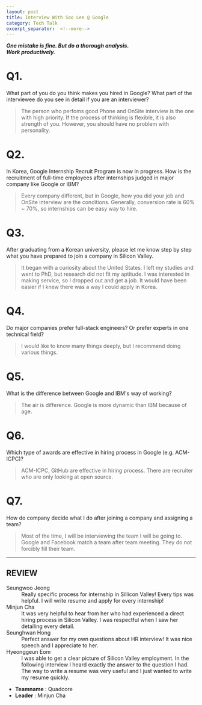 ```yaml
---
layout: post
title: Interview With Soo Lee @ Google
category: Tech Talk
excerpt_separator:  <!--more-->
---
```


***One mistake is fine. But do a thorough analysis.***   
***Work productively.***    

# Q1.

What part of you do you think makes you hired in Google? What part of the interviewee do you see in detail if you are an interviewer?

> The person who perfoms good Phone and OnSite interview is the one with high priority. If the process of thinking is flexible, it is also strength of you. However, you should have no problem with personality.

# Q2.

In Korea, Google Internship Recruit Program is now in progress. How is the recruitment of full-time employees after internships judged in major company like Google or IBM?

> Every company different, but in Google, how you did your job and OnSite interview are the conditions.
Generally, conversion rate is 60% ~ 70%, so internships can be easy way to hire.

# Q3.

After graduating from a Korean university, please let me know step by step what you have prepared to join a company in Silicon Valley. 

> It began with a curiosity about the United States. I left my studies and went to PhD, but research did not fit my aptitude. I was interested in making service, so I dropped out and get a job. It would have been easier if I knew there was a way I could apply in Korea.

# Q4.

Do major companies prefer full-stack engineers? Or prefer experts in one technical field?

> I would like to know many things deeply, but I recommend doing various things.


# Q5.

What is the difference between Google and IBM's way of working?

> The air is difference.
Google is more dynamic than IBM because of age.

# Q6.

Which type of awards are effective in hiring process in Google (e.g. ACM-ICPC)?

> ACM-ICPC, GitHub are effective in hiring process. There are recruiter who are only looking at open source.

# Q7.

How do company decide what I do after joining a company and assigning a team?

> Most of the time, I will be interviewing the team I will be going to.
Google and Facebook match a team after team meeting. They do not forcibly fill their team.

* * *

## REVIEW
<dl>
    <dt>Seungwoo Jeong</dt>
        <dd>Really specific process for internship in Sillicon Valley! Every tips was helpful. I will write resume and apply for every internship!</dd>
    <dt>Minjun Cha</dt>
        <dd>It was very helpful to hear from her who had experienced a direct hiring process in Silicon Valley. I was respectful when I saw her detailing every detail.</dd>
    <dt>Seunghwan Hong</dt>
        <dd>Perfect answer for my own questions about HR interview! It was nice speech and I appreciate to her.</dd>
    <dt>Hyeonggeun Eom</dt>
        <dd>I was able to get a clear picture of Silicon Valley employment. In the following interview I heard exactly the answer to the question I had. The way to write a resume was very useful and I just wanted to write my resume quickly.</dd>
</dl>


- **Teamname** : Quadcore 
- **Leader** : Minjun Cha